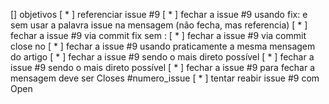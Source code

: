 [] objetivos
  [ * ] referenciar issue #9
  [ * ] fechar a issue #9 usando fix: e sem usar a palavra issue na mensagem (não fecha, mas referencia)
  [ * ] fechar a issue #9 via commit fix sem :
  [ * ] fechar a issue #9 via commit close no
  [ * ] fechar a issue #9 usando praticamente a mesma mensagem do artigo
  [ * ] fechar a issue #9 sendo o mais direto possível
  [ * ] fechar a issue #9 sendo o mais direto possível
  [ * ] fechar a issue #9 para fechar  a mensagem deve ser Closes #numero_issue
  [ * ] tentar reabir issue #9 com Open
